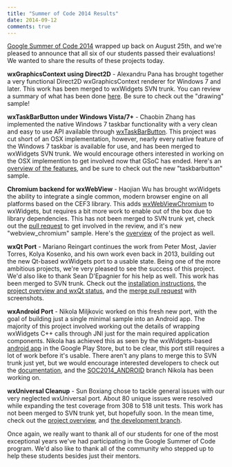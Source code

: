 ```yaml
---
title: "Summer of Code 2014 Results"
date: 2014-09-12
comments: true
---
```


[Google Summer of Code 2014][1] wrapped up back on August 25th, and we're
pleased to announce that all six of our students passed their evaluations!
We wanted to share the results of these projects today.

[1]: https://www.google-melange.com/gsoc/org2/google/gsoc2014/wx

<!--more-->

**wxGraphicsContext using Direct2D** - Alexandru Pana has brought together a
very functional Direct2D wxGraphicsContext renderer for Windows 7 and later.
This work has been merged to wxWidgets SVN trunk. You can review a summary of
what has been done [here][2]. Be sure to check out the "drawing" sample!

[2]: https://github.com/alexpana/wxWidgets/wiki/Direct2D-Implementation-Progress

**wxTaskBarButton under Windows Vista/7+** - Chaobin Zhang has implemented the
native Windows 7 taskbar functionality with a very clean and easy to use API
available through [wxTaskBarButton][3]. This project was cut short of an OSX
implementation, however, nearly every native feature of the Windows 7 taskbar
is available for use, and has been merged to wxWidgets SVN trunk. We would
encourage others interested in working on the OSX implemention to get involved
now that GSoC has ended. Here's an [overview of the features][4], and be sure
to check out the new "taskbarbutton" sample.

[3]: http://docs.wxwidgets.org/trunk/classwx_task_bar_button.html
[4]: https://github.com/zhchbin/wxWidgets/wiki/SOC2014_TASKBAR

**Chromium backend for wxWebView** - Haojian Wu has brought wxWidgets the
ability to integrate a single common, modern browser engine on all platforms
based on the CEF3 library. This adds [wxWebViewChromium][5] to wxWidgets, but
requires a bit more work to enable out of the box due to library dependencies.
This has not been merged to SVN trunk yet, check out the [pull request][6] to
get involved in the review, and it's new "webview_chromium" sample. Here's the
[overview][7] of the project as well.

[5]: http://hokein.github.io/wxWidgets/classwx_web_view_chromium.html
[6]: https://github.com/wxWidgets/wxWidgets/pull/15
[7]: https://github.com/hokein/wxWidgets/wiki

**wxQt Port** - Mariano Reingart continues the work from Peter Most, Javier
Torres, Kolya Kosenko, and his own work even back in 2013, building out the
new Qt-based wxWidgets port to a usable state. Being one of the more ambitious
projects, we're very pleased to see the success of this project. We'd also
like to thank Sean D'Epagnier for his help as well. This work has been merged
to SVN trunk. Check out the [installation instructions][8], the
[project overview and wxQt status][9], and the [merge pull request][10] with
screenshots.

[8]: http://trac.wxwidgets.org/browser/wxWidgets/trunk/docs/qt
[9]: http://wiki.wxwidgets.org/WxQt
[10]: https://github.com/wxWidgets/wxWidgets/pull/14

**wxAndroid Port** - Nikola Miljkovic worked on this fresh new port, with the
goal of building just a single minimal sample into an Android app. The
majority of this project involved working out the details of wrapping
wxWidgets C++ calls through JNI just for the main required application
components. Nikola has achieved this as seen by the wxWidgets-based
[android app][11] in the Google Play Store, but to be clear, this port still
requires a lot of work before it's usable. There aren't any plans to merge
this to SVN trunk just yet, but we would encourage interested developers to
check out the [documentation][12], and the [SOC2014_ANDROID][13] branch Nikola
has been working on.

[11]: https://play.google.com/store/apps/details?id=org.wxwidgets
[12]: http://wiki.wxwidgets.org/WxAndroid/docs
[13]: https://github.com/SRBNikolaSRB/wxWidgets/compare/SOC2014_ANDROID

**wxUniversal Cleanup** - Sun Boxiang chose to tackle general issues with our
very neglected wxUniversal port. About 80 unique issues were resolved while
expanding the test coverage from 308 to 518 unit tests. This work has not been
merged to SVN trunk yet, but hopefully soon. In the mean time, check out the
[project overview][14], and [the development branch][15].

[14]: https://groups.google.com/d/msg/wx-dev/-z-LfabvZko/_f88vzwTuLsJ
[15]: https://github.com/Daetalus/wxWidgets/compare/SOC2014_UNIV

Once again, we really want to thank all of our students for one of the most
exceptional years we've had participating in the Google Summer of Code
program. We'd also like to thank all of the community who stepped up to help
these students besides just their mentors.
